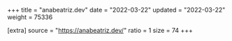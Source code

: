 +++
title = "anabeatriz.dev"
date = "2022-03-22"
updated = "2022-03-22"
weight = 75336

[extra]
source = "https://anabeatriz.dev/"
ratio = 1
size = 74
+++
